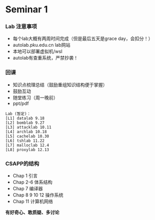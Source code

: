 # Seminar 1

### Lab 注意事项
- 每个lab大概有两周时间完成（但是最后五天是grace day，会扣分！）
- autolab.pku.edu.cn lab网站
- 本地可以部署虚拟机/wsl
- autolab有查重系统，严禁抄袭！

### 回课
- 知识点梳理总结（鼓励重组知识结构便于掌握）
- 鼓励互动
- 随堂练习（周一晚前）
- ppt/pdf

```  
Lab (暂定)：
[L1] datalab 9.18
[L2] bomblab 9.27
[L3] attacklab 10.11
[L4] archlab 10.18
[L5] cachelab 10.30
[L6] tshlab 11.22
[L7] malloclab 12.4
[L8] proxylab 12.13
```

### CSAPP的结构
- Chap 1 引言
- Chap 2-6 体系结构
- Chap 7 编译器
- Chap 8 9 10 12 操作系统
- Chap 11 计算机网络

**有好奇心、敢质疑、多讨论**

